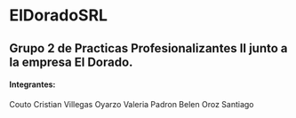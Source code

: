 # ElDoradoSRL
## Grupo 2 de Practicas Profesionalizantes II junto a la empresa El Dorado.

#### Integrantes: 
Couto Cristian
Villegas Oyarzo Valeria
Padron Belen
Oroz Santiago


